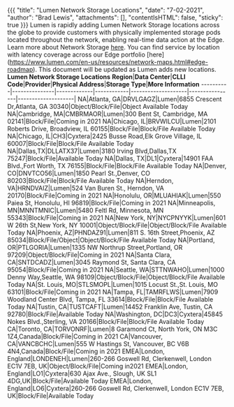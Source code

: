 {{{
  "title": "Lumen Network Storage Locations",
  "date": "7-02-2021",
  "author": "Brad Lewis",
  "attachments": [],
  "contentIsHTML": false,
  "sticky": true
}}}
Lumen is rapidly adding Lumen Network Storage locations across the globe to provide
customers with physically implemented storage pods located throughout the network, 
enabling real-time data action at the Edge.
Learn more about Network Storage [here](/lumen-network-storage/).
You can find service by location with latency coverage across our Edge portfolio 
[here] (https://www.lumen.com/en-us/resources/network-maps.html#edge-roadmap).
This document will be updated as Lumen adds new locations.
**Lumen Network Storage Locations**
**Region**|**Data Center**|**CLLI Code**|**Provider**|**Physical Address**|**Storage Type**|**More Information**
----------|---------------|-------------|------------|--------------------|----------------|--------------------|
NA|Atlanta, GA|DRVLGAGZ|Lumen|6855 Crescent Dr,Atlanta, GA 30340|Object/Block/File|Object Available Today
NA|Cambridge, MA|CMBRMAOR|Lumen|300 Bent St, Cambridge, MA 02141|Block/File|Coming in 2021
NA|Chicago, IL|BRVWILCU|Lumen|2101 Roberts Drive, Broadview, IL 60155|Block/File|Block/File Available Today
NA|Chicago, IL|CH3|Cyxtera|2425 Busse Road,Elk Grove Village, IL 60007|Block/File|Block/File Available Today
NA|Dallas,TX|DLLATX37|Lumen|3180 Irving Blvd,Dallas,TX 75247|Block/File|Available Today
NA|Dallas, TX|DL1|Cyxtera|14901 FAA Blvd.,Fort Worth, TX 76155|Block/File|Block/File Available Today
NA|Denver, CO|DNVTCO56|Lumen|1850 Pearl St.,Denver, CO 80203|Block/File|Block/File Available Today
NA|Herndon, VA|HRNDVAIZ|Lumen|524 Van Buren St., Herndon, VA 20170|Block/File|Coming in 2021
NA|Honolulu, OR|MLUAHIAK|Lumen|550 Paiea St, Honolulu, HI 96819|Block/File|Coming in 2021
NA|Minneapolis, MN|MNNTMNIC|Lumen|5480 Feltl Rd, Minnesota, MN 55343|Block/File|Coming in 2021
NA|New York, NY|NYCPNYYK|Lumen|601 W 26th St,New York, NY 10001|Object/Block/File|Object/Block/File Available Today
NA|Phoenix, AZ|PHNDAZ91|Lumen|811 S. 16th Street,Phoenix, AZ 85034|Block/File/Object|Object/Block/File Available Today
NA|Portland, OR|PTLGORIA|Lumen|1335 NW Northrup Street,Portland, OR 97209|Object/Block/File|Coming in 2021
NA|Santa Clara, CA|SNTDCADZ|Lumen|3045 Raymond St, Santa Clara, CA 95054|Block/File|Coming in 2021
NA|Seattle, WA|STTNWAHO|Lumen|1000 Denny Way,Seattle, WA 98109|Object/Block/File|Object/Block/File Available Today
NA|St. Louis, MO|STLSMOPL|Lumen|1015 Locust St.,St. Louis, MO 63101|Block/File|Coming in 2021
NA|Tampa, FL|TAMRFLWS|Lumen|7909 Woodland Center Blvd, Tampa, FL 33614|Block/File|Block/File Available Today
NA|Tustin, CA|TUSTCAFT|Lumen|14452 Franklin Ave, Tustin, CA 92780|Block/File|Available Today
NA|Washington, DC|DC3|Cyxtera|45845 Nokes Blvd.,Sterling, VA 20166|Block/File|Block/File Available Today
CA|Toronto, CA|TORVONRF|Lumen|8 Garamond Ct, North York, ON M3C 1Z4,Canada|Block/File|Coming in 2021
CA|Vancouver, CA|VANCBCHC|Lumen|555 W Hastings St, Vancouver, BC V6B 4N4,Canada|Block/File|Coming in 2021
EMEA|London, England|LONDENEH|Lumen|260-266 Goswell Rd, Clerkenwell, London EC1V 7EB, UK|Object/Block/File|Coming in2021
EMEA|London, England|LO1|Cyxtera|630 Ajax Ave., Slough, UK SL1 4DG,UK|Block/File|Available Today
EMEA|London, England|LO6|Cyxtera|260-266 Goswell Rd, Clerkenwell, London EC1V 7EB, UK|Block/File|Available Today